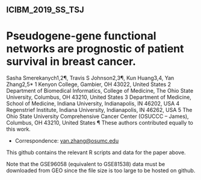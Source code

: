 ## ICIBM_2019_SS_TSJ
# Pseudogene-gene functional networks are prognostic of patient survival in breast cancer.
Sasha Smerekanych1,2¶, Travis S Johnson2,3¶, Kun Huang3,4, Yan Zhang2,5*
1 Kenyon College, Gambier, OH 43022, United States
2 Department of Biomedical Informatics, College of Medicine, The Ohio State University, Columbus, OH 43210, United States
3 Department of Medicine, School of Medicine, Indiana University, Indianapolis, IN 46202, USA 
4 Regenstrief Institute, Indiana University, Indianapolis, IN 46262, USA
5 The Ohio State University Comprehensive Cancer Center (OSUCCC – James), Columbus, OH 43210, United States
¶ These authors contributed equally to this work.
* Correspondence: yan.zhang@osumc.edu

This github contains the relevant R scripts and data for the paper above. 

Note that the GSE96058 (equivalent to GSE81538) data must be downloaded from GEO since the file size is too large to be hosted on github.
